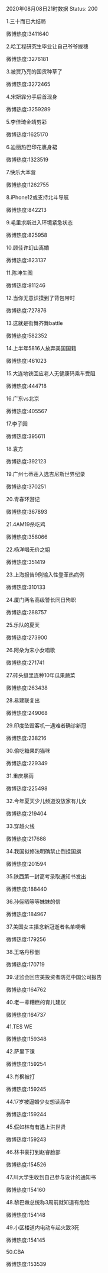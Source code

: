 2020年08月08日21时数据
Status: 200

1.三十而已大结局

微博热度:3411640

2.哈工程研究生毕业让自己爷爷拨穗

微博热度:3276181

3.被贾乃亮的国货种草了

微博热度:3272465

4.宋妍霏分手后首现身

微博热度:3259289

5.李佳琦金靖剪彩

微博热度:1625170

6.迪丽热巴印花裹身裙

微博热度:1323519

7.快乐大本营

微博热度:1262755

8.iPhone12或支持北斗导航

微博热度:842213

9.毛里求斯进入环境紧急状态

微博热度:825958

10.顾佳许幻山离婚

微博热度:823137

11.陈坤生图

微博热度:811246

12.当你无意识摸到了背包带时

微博热度:727876

13.这就是街舞齐舞battle

微博热度:582352

14.上半年5816人放弃美国国籍

微博热度:461023

15.大连地铁回应老人无健康码乘车受阻

微博热度:444718

16.广东vs北京

微博热度:405567

17.李子园

微博热度:395611

18.袁方

微博热度:392123

19.广州七蒂莲入选吉尼斯世界纪录

微博热度:370251

20.青春环游记

微博热度:367893

21.4AM19杀吃鸡

微博热度:358066

22.杨洋唱无价之姐

微博热度:351419

23.上海报告9例输入性登革热病例

微博热度:310133

24.厦门两名高级警长同日殉职

微博热度:288757

25.乐队的夏天

微博热度:273900

26.阿朵为宋小女唱歌

微博热度:271741

27.砖头缝里连种10年瓜果蔬菜

微博热度:263438

28.易建联复出

微博热度:249068

29.印度坠毁客机一遇难者确诊新冠

微博热度:238216

30.偷吃糖果的猫咪

微博热度:229349

31.重庆暴雨

微博热度:225498

32.今年夏天少儿频道没放家有儿女

微博热度:219404

33.穿越火线

微博热度:217688

34.我国拟修法明确禁止倒挂国旗

微博热度:201594

35.陕西第一封高考录取通知书发出

微博热度:188440

36.孙俪晒等等妹妹的信

微博热度:184967

37.美国女主播念新冠逝者名单哽咽

微博热度:179256

38.王珞丹秒删

微博热度:170719

39.证监会回应美投资者防范中国公司报告

微博热度:164762

40.老一辈糟糕的育儿建议

微博热度:164737

41.TES WE

微博热度:159348

42.萨里下课

微博热度:159254

43.肖枫被打

微博热度:159245

44.17岁被逼婚少女想读高中

微博热度:159244

45.假如林有有遇上洪世贤

微博热度:159243

46.林书豪打到赵睿脸部

微博热度:154526

47.川大学生收到自己参与设计的通知书

微博热度:154160

48.黎巴嫩总统称3周前就知道有危险

微博热度:154148

49.小区楼道内电动车起火致3死

微博热度:154145

50.CBA

微博热度:153539

